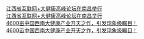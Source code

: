   
[江西省互联网+大健康高峰论坛在南昌举行](http://www.dianyue.me/archives/066/2aerijy82bzbd2c9/)  
[江西省互联网+大健康高峰论坛在南昌举行](http://www.dianyue.me/archives/066/2aerijy82bzbd2c9/)  
[4600亩中国西南大健康产业开天之作，引发现象级瞩目！](http://www.dianyue.me/archives/229/694nke1n05y4h16x/)  
[4600亩中国西南大健康产业开天之作，引发现象级瞩目！](http://www.dianyue.me/archives/229/694nke1n05y4h16x/)